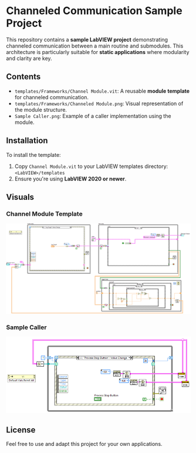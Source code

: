 # Channeled Communication Sample Project

This repository contains a **sample LabVIEW project** demonstrating channeled communication between a main routine and submodules. This architecture is particularly suitable for **static applications** where modularity and clarity are key.

## Contents

- `templates/Frameworks/Channel Module.vit`: A reusable **module template** for channeled communication.
- `templates/Frameworks/Channeled Module.png`: Visual representation of the module structure.
- `Sample Caller.png`: Example of a caller implementation using the module.

## Installation

To install the template:

1. Copy `Channel Module.vit` to your LabVIEW templates directory: `<LabVIEW>/templates`
2. Ensure you're using **LabVIEW 2020 or newer**.

## Visuals

### Channel Module Template

![Channeled Module](templates/Frameworks/Channeled%20Module.png)

### Sample Caller

![Sample Caller](Sample%20Caller.png)

## License

Feel free to use and adapt this project for your own applications.
